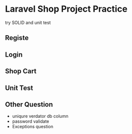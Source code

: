 # Laravel Shop Project Practice
try SOLID and unit test

## Registe 
## Login
## Shop Cart
## Unit Test



## Other Question
* uniqure verdator db column
* password validate
* Exceptions question
